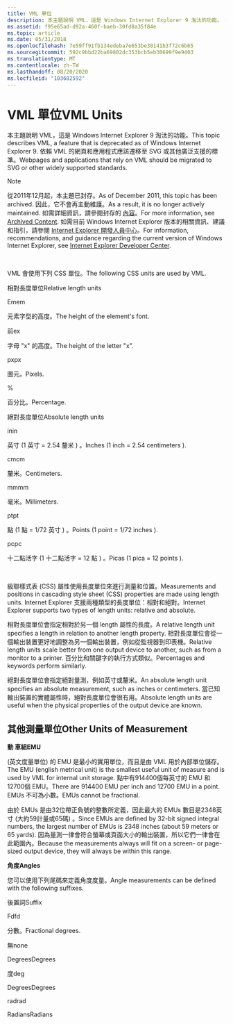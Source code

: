 ```yaml
---
title: VML 單位
description: 本主題說明 VML，這是 Windows Internet Explorer 9 淘汰的功能。 依賴 VML 的網頁和應用程式應該遷移至 SVG 或其他廣泛支援的標準。
ms.assetid: f95e65ad-d92a-460f-baeb-30fd8a35f84e
ms.topic: article
ms.date: 05/31/2018
ms.openlocfilehash: 7e59ff91fb134edeba7e653be30141b3f72c6b65
ms.sourcegitcommit: 592c9bbd22ba69802dc353bcb5eb30699f9e9403
ms.translationtype: MT
ms.contentlocale: zh-TW
ms.lasthandoff: 08/20/2020
ms.locfileid: "103682592"
---
```

# <a name="vml-units"></a><span data-ttu-id="2d4cd-104">VML 單位</span><span class="sxs-lookup"><span data-stu-id="2d4cd-104">VML Units</span></span>

<span data-ttu-id="2d4cd-105">本主題說明 VML，這是 Windows Internet Explorer 9 淘汰的功能。</span><span class="sxs-lookup"><span data-stu-id="2d4cd-105">This topic describes VML, a feature that is deprecated as of Windows Internet Explorer 9.</span></span> <span data-ttu-id="2d4cd-106">依賴 VML 的網頁和應用程式應該遷移至 SVG 或其他廣泛支援的標準。</span><span class="sxs-lookup"><span data-stu-id="2d4cd-106">Webpages and applications that rely on VML should be migrated to SVG or other widely supported standards.</span></span>

> [!Note]  
> <span data-ttu-id="2d4cd-107">從2011年12月起，本主題已封存。</span><span class="sxs-lookup"><span data-stu-id="2d4cd-107">As of December 2011, this topic has been archived.</span></span> <span data-ttu-id="2d4cd-108">因此，它不會再主動維護。</span><span class="sxs-lookup"><span data-stu-id="2d4cd-108">As a result, it is no longer actively maintained.</span></span> <span data-ttu-id="2d4cd-109">如需詳細資訊，請參閱封存的 [內容](/previous-versions/windows/internet-explorer/ie-developer/)。</span><span class="sxs-lookup"><span data-stu-id="2d4cd-109">For more information, see [Archived Content](/previous-versions/windows/internet-explorer/ie-developer/).</span></span> <span data-ttu-id="2d4cd-110">如需目前 Windows Internet Explorer 版本的相關資訊、建議和指引，請參閱 [Internet Explorer 開發人員中心](https://msdn.microsoft.com/ie/)。</span><span class="sxs-lookup"><span data-stu-id="2d4cd-110">For information, recommendations, and guidance regarding the current version of Windows Internet Explorer, see [Internet Explorer Developer Center](https://msdn.microsoft.com/ie/).</span></span>

 

<span data-ttu-id="2d4cd-111">VML 會使用下列 CSS 單位。</span><span class="sxs-lookup"><span data-stu-id="2d4cd-111">The following CSS units are used by VML.</span></span>



<span data-ttu-id="2d4cd-112">相對長度單位</span><span class="sxs-lookup"><span data-stu-id="2d4cd-112">Relative length units</span></span>

<span data-ttu-id="2d4cd-113">Em</span><span class="sxs-lookup"><span data-stu-id="2d4cd-113">em</span></span>

<span data-ttu-id="2d4cd-114">元素字型的高度。</span><span class="sxs-lookup"><span data-stu-id="2d4cd-114">The height of the element's font.</span></span>

<span data-ttu-id="2d4cd-115">前</span><span class="sxs-lookup"><span data-stu-id="2d4cd-115">ex</span></span>

<span data-ttu-id="2d4cd-116">字母 "x" 的高度。</span><span class="sxs-lookup"><span data-stu-id="2d4cd-116">The height of the letter "x".</span></span>

<span data-ttu-id="2d4cd-117">px</span><span class="sxs-lookup"><span data-stu-id="2d4cd-117">px</span></span>

<span data-ttu-id="2d4cd-118">圖元。</span><span class="sxs-lookup"><span data-stu-id="2d4cd-118">Pixels.</span></span>

%

<span data-ttu-id="2d4cd-119">百分比。</span><span class="sxs-lookup"><span data-stu-id="2d4cd-119">Percentage.</span></span>

<span data-ttu-id="2d4cd-120">絕對長度單位</span><span class="sxs-lookup"><span data-stu-id="2d4cd-120">Absolute length units</span></span>

<span data-ttu-id="2d4cd-121">in</span><span class="sxs-lookup"><span data-stu-id="2d4cd-121">in</span></span>

<span data-ttu-id="2d4cd-122">英寸 (1 英寸 = 2.54 釐米 ) 。</span><span class="sxs-lookup"><span data-stu-id="2d4cd-122">Inches (1 inch = 2.54 centimeters ).</span></span>

<span data-ttu-id="2d4cd-123">cm</span><span class="sxs-lookup"><span data-stu-id="2d4cd-123">cm</span></span>

<span data-ttu-id="2d4cd-124">釐米。</span><span class="sxs-lookup"><span data-stu-id="2d4cd-124">Centimeters.</span></span>

<span data-ttu-id="2d4cd-125">mm</span><span class="sxs-lookup"><span data-stu-id="2d4cd-125">mm</span></span>

<span data-ttu-id="2d4cd-126">毫米。</span><span class="sxs-lookup"><span data-stu-id="2d4cd-126">Millimeters.</span></span>

<span data-ttu-id="2d4cd-127">pt</span><span class="sxs-lookup"><span data-stu-id="2d4cd-127">pt</span></span>

<span data-ttu-id="2d4cd-128">點 (1 點 = 1/72 英寸 ) 。</span><span class="sxs-lookup"><span data-stu-id="2d4cd-128">Points (1 point = 1/72 inches ).</span></span>

<span data-ttu-id="2d4cd-129">pc</span><span class="sxs-lookup"><span data-stu-id="2d4cd-129">pc</span></span>

<span data-ttu-id="2d4cd-130">十二點活字 (1 十二點活字 = 12 點 ) 。</span><span class="sxs-lookup"><span data-stu-id="2d4cd-130">Picas (1 pica = 12 points ).</span></span>



 

<span data-ttu-id="2d4cd-131">級聯樣式表 (CSS) 屬性使用長度單位來進行測量和位置。</span><span class="sxs-lookup"><span data-stu-id="2d4cd-131">Measurements and positions in cascading style sheet (CSS) properties are made using length units.</span></span> <span data-ttu-id="2d4cd-132">Internet Explorer 支援兩種類型的長度單位：相對和絕對。</span><span class="sxs-lookup"><span data-stu-id="2d4cd-132">Internet Explorer supports two types of length units: relative and absolute.</span></span>

<span data-ttu-id="2d4cd-133">相對長度單位會指定相對於另一個 length 屬性的長度。</span><span class="sxs-lookup"><span data-stu-id="2d4cd-133">A relative length unit specifies a length in relation to another length property.</span></span> <span data-ttu-id="2d4cd-134">相對長度單位會從一個輸出裝置更好地調整為另一個輸出裝置，例如從監視器到印表機。</span><span class="sxs-lookup"><span data-stu-id="2d4cd-134">Relative length units scale better from one output device to another, such as from a monitor to a printer.</span></span> <span data-ttu-id="2d4cd-135">百分比和關鍵字的執行方式類似。</span><span class="sxs-lookup"><span data-stu-id="2d4cd-135">Percentages and keywords perform similarly.</span></span>

<span data-ttu-id="2d4cd-136">絕對長度單位會指定絕對量測，例如英寸或釐米。</span><span class="sxs-lookup"><span data-stu-id="2d4cd-136">An absolute length unit specifies an absolute measurement, such as inches or centimeters.</span></span> <span data-ttu-id="2d4cd-137">當已知輸出裝置的實體屬性時，絕對長度單位會很有用。</span><span class="sxs-lookup"><span data-stu-id="2d4cd-137">Absolute length units are useful when the physical properties of the output device are known.</span></span>

## <a name="other-units-of-measurement"></a><span data-ttu-id="2d4cd-138">其他測量單位</span><span class="sxs-lookup"><span data-stu-id="2d4cd-138">Other Units of Measurement</span></span>

<span data-ttu-id="2d4cd-139">**動 車組**</span><span class="sxs-lookup"><span data-stu-id="2d4cd-139">**EMU**</span></span>

<span data-ttu-id="2d4cd-140"> (英文度量單位) 的 EMU 是最小的實用單位，而且是由 VML 用於內部單位儲存。</span><span class="sxs-lookup"><span data-stu-id="2d4cd-140">The EMU (english metrical unit) is the smallest useful unit of measure and is used by VML for internal unit storage.</span></span> <span data-ttu-id="2d4cd-141">點中有914400個每英寸的 EMU 和12700個 EMU。</span><span class="sxs-lookup"><span data-stu-id="2d4cd-141">There are 914400 EMU per inch and 12700 EMU in a point.</span></span> <span data-ttu-id="2d4cd-142">EMUs 不可為小數。</span><span class="sxs-lookup"><span data-stu-id="2d4cd-142">EMUs cannot be fractional.</span></span>

<span data-ttu-id="2d4cd-143">由於 EMUs 是由32位帶正負號的整數所定義，因此最大的 EMUs 數目是2348英寸 (大約59計量或65碼) 。</span><span class="sxs-lookup"><span data-stu-id="2d4cd-143">Since EMUs are defined by 32-bit signed integral numbers, the largest number of EMUs is 2348 inches (about 59 meters or 65 yards).</span></span> <span data-ttu-id="2d4cd-144">因為量測一律會符合螢幕或頁面大小的輸出裝置，所以它們一律會在此範圍內。</span><span class="sxs-lookup"><span data-stu-id="2d4cd-144">Because the measurements always will fit on a screen- or page-sized output device, they will always be within this range.</span></span>

<span data-ttu-id="2d4cd-145">**角度**</span><span class="sxs-lookup"><span data-stu-id="2d4cd-145">**Angles**</span></span>

<span data-ttu-id="2d4cd-146">您可以使用下列尾碼來定義角度度量。</span><span class="sxs-lookup"><span data-stu-id="2d4cd-146">Angle measurements can be defined with the following suffixes.</span></span>



<span data-ttu-id="2d4cd-147">後置詞</span><span class="sxs-lookup"><span data-stu-id="2d4cd-147">Suffix</span></span>

<span data-ttu-id="2d4cd-148">Fd</span><span class="sxs-lookup"><span data-stu-id="2d4cd-148">fd</span></span>

<span data-ttu-id="2d4cd-149">分數。</span><span class="sxs-lookup"><span data-stu-id="2d4cd-149">Fractional degrees.</span></span>

<span data-ttu-id="2d4cd-150">無</span><span class="sxs-lookup"><span data-stu-id="2d4cd-150">none</span></span>

<span data-ttu-id="2d4cd-151">Degrees</span><span class="sxs-lookup"><span data-stu-id="2d4cd-151">Degrees</span></span>

<span data-ttu-id="2d4cd-152">度</span><span class="sxs-lookup"><span data-stu-id="2d4cd-152">deg</span></span>

<span data-ttu-id="2d4cd-153">Degrees</span><span class="sxs-lookup"><span data-stu-id="2d4cd-153">Degrees</span></span>

<span data-ttu-id="2d4cd-154">rad</span><span class="sxs-lookup"><span data-stu-id="2d4cd-154">rad</span></span>

<span data-ttu-id="2d4cd-155">Radians</span><span class="sxs-lookup"><span data-stu-id="2d4cd-155">Radians</span></span>



 

 

 